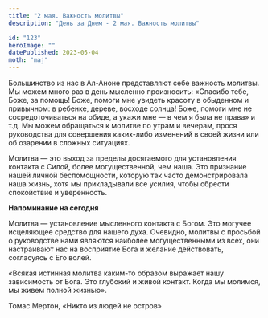 ```yaml
---
title: "2 мая. Важность молитвы"
description: "День за Днем - 2 мая. Важность молитвы"

id: "123"
heroImage: ""
datePublished: 2023-05-04
moth: "maj"
---
```


Большинство из нас в Ал-Аноне представляют себе важность молитвы. Мы можем
много раз в день мысленно произносить: «Спасибо тебе, Боже, за помощь! Боже,
помоги мне увидеть красоту в обыденном и привычном: в ребенке, дереве, восходе
солнца! Боже, помоги мне не сосредоточиваться на обиде, а укажи мне — в чем я
была не права» и т.д. Мы можем обращаться к молитве по утрам и вечерам, прося
руководства для совершения каких-либо изменений в своей жизни или об озарении
в сложных ситуациях.

Молитва — это выход за пределы досягаемого для установления контакта с Силой,
более могущественной, чем наша. Это признание нашей личной беспомощности,
которую так часто демонстрировала наша жизнь, хотя мы прикладывали все усилия,
чтобы обрести спокойствие и уверенность.

**Напоминание на сегодня**

Молитва — установление мысленного контакта с Богом. Это могучее исцеляющее
средство для нашего духа. Очевидно, молитвы с просьбой о руководстве нами
являются наиболее могущественными из всех, они настраивают нас на восприятие
Бога и желание действовать, согласуясь с Его волей.

«Всякая истинная молитва каким-то образом выражает нашу зависимость от Бога.
Это глубокий и живой контакт. Когда мы молимся, мы живем полной жизнью».

Томас Мертон, «Никто из людей не остров»
